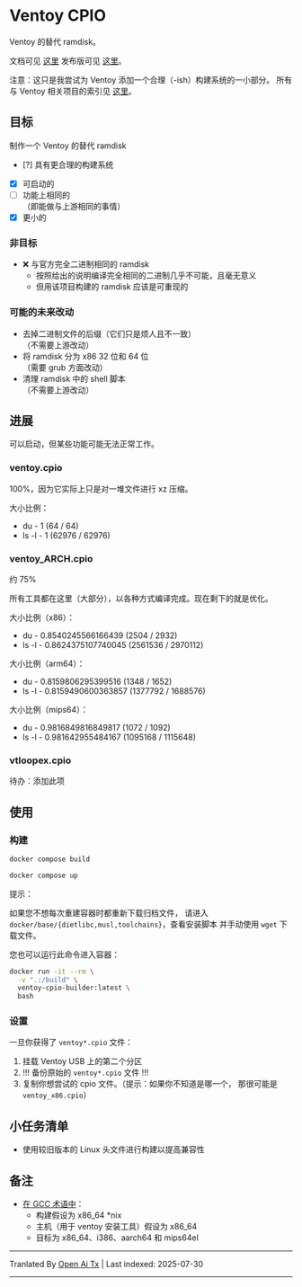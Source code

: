 # Ventoy CPIO

Ventoy 的替代 ramdisk。

文档可见 [这里](https://github.com/fnr1r/ventoy-meta/tree/main/docs)
发布版可见 [这里](https://github.com/fnr1r/ventoy-cpio/releases)。

注意：这只是我尝试为 Ventoy 添加一个合理（-ish）构建系统的一小部分。
所有与 Ventoy 相关项目的索引见
[这里](https://github.com/fnr1r/ventoy-meta)。

## 目标

制作一个 Ventoy 的替代 ramdisk

- [?] 具有更合理的构建系统
- [x] 可启动的
- [ ] 功能上相同的  
  （即能做与上游相同的事情）
- [x] 更小的

### 非目标

- ❌ 与官方完全二进制相同的 ramdisk
  - 按照给出的说明编译完全相同的二进制几乎不可能，且毫无意义
  - 但用该项目构建的 ramdisk 应该是可重现的

### 可能的未来改动

- 去掉二进制文件的后缀（它们只是烦人且不一致）  
  （不需要上游改动）
- 将 ramdisk 分为 x86 32 位和 64 位  
  （需要 grub 方面改动）
- 清理 ramdisk 中的 shell 脚本  
  （不需要上游改动）

## 进展

可以启动，但某些功能可能无法正常工作。

### ventoy.cpio

100%，因为它实际上只是对一堆文件进行 xz 压缩。

大小比例：

- du - 1 (64 / 64)
- ls -l - 1 (62976 / 62976)

### ventoy_ARCH.cpio

约 75%

所有工具都在这里（大部分），以各种方式编译完成。现在剩下的就是优化。

大小比例（x86）：

- du - 0.8540245566166439 (2504 / 2932)
- ls -l - 0.8624375107740045 (2561536 / 2970112)

大小比例（arm64）：

- du - 0.8159806295399516 (1348 / 1652)
- ls -l - 0.8159490600363857 (1377792 / 1688576)

大小比例（mips64）：

- du - 0.9816849816849817 (1072 / 1092)
- ls -l - 0.981642955484167 (1095168 / 1115648)

### vtloopex.cpio

待办：添加此项

## 使用

### 构建



```sh
docker compose build
```

```sh
docker compose up
```

提示：

如果您不想每次重建容器时都重新下载归档文件，
请进入 `docker/base/{dietlibc,musl,toolchains}`，查看安装脚本
并手动使用 `wget` 下载文件。

您也可以运行此命令进入容器：

```sh
docker run -it --rm \
  -v ".:/build" \
  ventoy-cpio-builder:latest \
  bash
```
### 设置

一旦你获得了 `ventoy*.cpio` 文件：

1. 挂载 Ventoy USB 上的第二个分区
1. !!! 备份原始的 `ventoy*.cpio` 文件 !!!
1. 复制你想尝试的 cpio 文件。（提示：如果你不知道是哪一个，
  那很可能是 `ventoy_x86.cpio`）

## 小任务清单

- 使用较旧版本的 Linux 头文件进行构建以提高兼容性

## 备注

- [在 GCC 术语中](https://gcc.gnu.org/onlinedocs/gccint/Configure-Terms.html)：
  - 构建假设为 x86_64 *nix
  - 主机（用于 ventoy 安装工具）假设为 x86_64
  - 目标为 x86_64、i386、aarch64 和 mips64el



---

Tranlated By [Open Ai Tx](https://github.com/OpenAiTx/OpenAiTx) | Last indexed: 2025-07-30

---